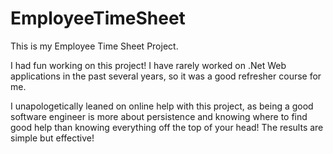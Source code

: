 # EmployeeTimeSheet

This is my Employee Time Sheet Project. 

I had fun working on this project! I have rarely worked on .Net Web applications in the past several years, so it was a good refresher course for me. 

I unapologetically leaned on online help with this project, as being a good software engineer is more about persistence and knowing where to find good help than knowing everything off the top of your head! The results are simple but effective!
